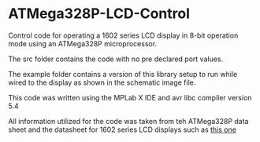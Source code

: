 # ATMega328P-LCD-Control
Control code for operating a 1602 series LCD display in 8-bit operation mode using an ATMega328P microprocessor.

The src folder contains the code with no pre declared port values.

The example folder contains a version of this library setup to run while wired to the display as shown in the schematic image file.

This code was written using the MPLab X IDE and avr libc compiler version 5.4

All information utilized for the code was taken from teh ATMega328P data sheet and the datasheet for 1602 series LCD displays such as [this one](https://www.sparkfun.com/products/255)
